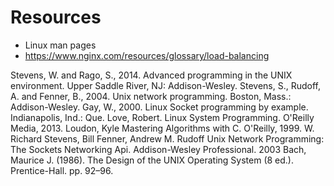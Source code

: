 # Resources

- Linux man pages
- https://www.nginx.com/resources/glossary/load-balancing

Stevens, W. and Rago, S., 2014. Advanced programming in the UNIX environment. Upper Saddle River, NJ: Addison-Wesley.
Stevens, S., Rudoff, A. and Fenner, B., 2004. Unix network programming. Boston, Mass.: Addison-Wesley.
Gay, W., 2000. Linux Socket programming by example. Indianapolis, Ind.: Que.
Love, Robert. Linux System Programming. O'Reilly Media, 2013.
Loudon, Kyle Mastering Algorithms with C. O'Reilly, 1999. 
W. Richard Stevens, Bill Fenner, Andrew M. Rudoff Unix Network Programming: The Sockets Networking Api. Addison-Wesley Professional. 2003
Bach, Maurice J. (1986). The Design of the UNIX Operating System (8 ed.). Prentice-Hall. pp. 92–96. 